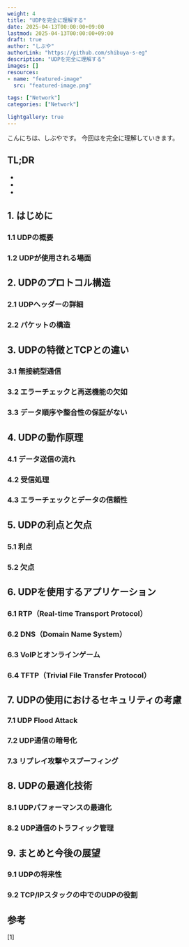 ```yaml
---
weight: 4
title: "UDPを完全に理解する"
date: 2025-04-13T00:00:00+09:00
lastmod: 2025-04-13T00:00:00+09:00
draft: true
author: "しぶや"
authorLink: "https://github.com/shibuya-s-eg"
description: "UDPを完全に理解する"
images: []
resources:
- name: "featured-image"
  src: "featured-image.png"

tags: ["Network"]
categories: ["Network"]

lightgallery: true
---
```


<!--
Todo:
- TLDR

-->



こんにちは、しぶやです。
今回はを完全に理解していきます。


## TL;DR

*
*
*

## 1. はじめに
### 1.1 UDPの概要
### 1.2 UDPが使用される場面

## 2. UDPのプロトコル構造
### 2.1 UDPヘッダーの詳細
### 2.2 パケットの構造

## 3. UDPの特徴とTCPとの違い
### 3.1 無接続型通信
### 3.2 エラーチェックと再送機能の欠如
### 3.3 データ順序や整合性の保証がない

## 4. UDPの動作原理
### 4.1 データ送信の流れ
### 4.2 受信処理
### 4.3 エラーチェックとデータの信頼性

## 5. UDPの利点と欠点
### 5.1 利点
### 5.2 欠点

## 6. UDPを使用するアプリケーション
### 6.1 RTP（Real-time Transport Protocol）
### 6.2 DNS（Domain Name System）
### 6.3 VoIPとオンラインゲーム
### 6.4 TFTP（Trivial File Transfer Protocol）

## 7. UDPの使用におけるセキュリティの考慮
### 7.1 UDP Flood Attack
### 7.2 UDP通信の暗号化
### 7.3 リプレイ攻撃やスプーフィング

## 8. UDPの最適化技術
### 8.1 UDPパフォーマンスの最適化
### 8.2 UDP通信のトラフィック管理

## 9. まとめと今後の展望
### 9.1 UDPの将来性
### 9.2 TCP/IPスタックの中でのUDPの役割



## 参考

[1] []()
